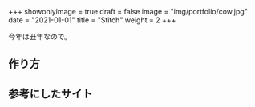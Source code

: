 +++
showonlyimage = true
draft = false
image = "img/portfolio/cow.jpg"
date = "2021-01-01"
title = "Stitch"
weight = 2
+++

今年は丑年なので。
<!--more-->

## 作り方

## 参考にしたサイト
